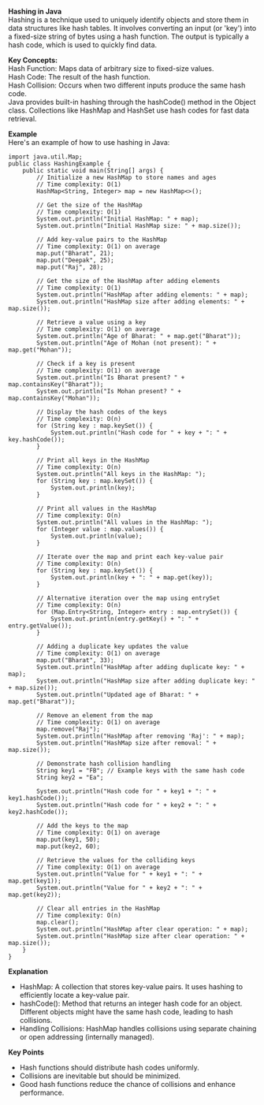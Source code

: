 **Hashing in Java**  
Hashing is a technique used to uniquely identify objects and store them in data structures like hash tables. It involves converting an input (or 'key') into a fixed-size string of bytes using a hash function. The output is typically a hash code, which is used to quickly find data.

**Key Concepts:**  
Hash Function: Maps data of arbitrary size to fixed-size values.  
Hash Code: The result of the hash function.  
Hash Collision: Occurs when two different inputs produce the same hash code.  
Java provides built-in hashing through the hashCode() method in the Object class. Collections like HashMap and HashSet use hash codes for fast data retrieval.  

**Example**  
Here's an example of how to use hashing in Java:  

```import java.util.HashMap;
import java.util.Map;
public class HashingExample {
    public static void main(String[] args) {
        // Initialize a new HashMap to store names and ages
        // Time complexity: O(1)
        HashMap<String, Integer> map = new HashMap<>();
        
        // Get the size of the HashMap
        // Time complexity: O(1)
        System.out.println("Initial HashMap: " + map);
        System.out.println("Initial HashMap size: " + map.size());

        // Add key-value pairs to the HashMap
        // Time complexity: O(1) on average
        map.put("Bharat", 21);
        map.put("Deepak", 25);
        map.put("Raj", 28);
        
        // Get the size of the HashMap after adding elements
        // Time complexity: O(1)
        System.out.println("HashMap after adding elements: " + map);
        System.out.println("HashMap size after adding elements: " + map.size());

        // Retrieve a value using a key
        // Time complexity: O(1) on average
        System.out.println("Age of Bharat: " + map.get("Bharat"));
        System.out.println("Age of Mohan (not present): " + map.get("Mohan"));

        // Check if a key is present
        // Time complexity: O(1) on average
        System.out.println("Is Bharat present? " + map.containsKey("Bharat"));
        System.out.println("Is Mohan present? " + map.containsKey("Mohan"));

        // Display the hash codes of the keys
        // Time complexity: O(n)
        for (String key : map.keySet()) {
            System.out.println("Hash code for " + key + ": " + key.hashCode());
        }
        
        // Print all keys in the HashMap
        // Time complexity: O(n)
        System.out.println("All keys in the HashMap: ");
        for (String key : map.keySet()) {
            System.out.println(key);
        }
        
        // Print all values in the HashMap
        // Time complexity: O(n)
        System.out.println("All values in the HashMap: ");
        for (Integer value : map.values()) {
            System.out.println(value);
        }

        // Iterate over the map and print each key-value pair
        // Time complexity: O(n)
        for (String key : map.keySet()) {
            System.out.println(key + ": " + map.get(key));
        }
        
        // Alternative iteration over the map using entrySet
        // Time complexity: O(n)
        for (Map.Entry<String, Integer> entry : map.entrySet()) {
            System.out.println(entry.getKey() + ": " + entry.getValue());
        }
        
        // Adding a duplicate key updates the value
        // Time complexity: O(1) on average
        map.put("Bharat", 33);
        System.out.println("HashMap after adding duplicate key: " + map);
        System.out.println("HashMap size after adding duplicate key: " + map.size());
        System.out.println("Updated age of Bharat: " + map.get("Bharat"));
        
        // Remove an element from the map
        // Time complexity: O(1) on average
        map.remove("Raj");
        System.out.println("HashMap after removing 'Raj': " + map);
        System.out.println("HashMap size after removal: " + map.size());

        // Demonstrate hash collision handling
        String key1 = "FB"; // Example keys with the same hash code
        String key2 = "Ea";

        System.out.println("Hash code for " + key1 + ": " + key1.hashCode());
        System.out.println("Hash code for " + key2 + ": " + key2.hashCode());

        // Add the keys to the map
        // Time complexity: O(1) on average
        map.put(key1, 50);
        map.put(key2, 60);

        // Retrieve the values for the colliding keys
        // Time complexity: O(1) on average
        System.out.println("Value for " + key1 + ": " + map.get(key1));
        System.out.println("Value for " + key2 + ": " + map.get(key2));
        
        // Clear all entries in the HashMap
        // Time complexity: O(n)
        map.clear();
        System.out.println("HashMap after clear operation: " + map);
        System.out.println("HashMap size after clear operation: " + map.size());
    }
}
```

**Explanation**
- HashMap: A collection that stores key-value pairs. It uses hashing to efficiently locate a key-value pair.
- hashCode(): Method that returns an integer hash code for an object. Different objects might have the same hash code, leading to hash collisions.
- Handling Collisions: HashMap handles collisions using separate chaining or open addressing (internally managed).

**Key Points**
- Hash functions should distribute hash codes uniformly.
- Collisions are inevitable but should be minimized.
- Good hash functions reduce the chance of collisions and enhance performance.
